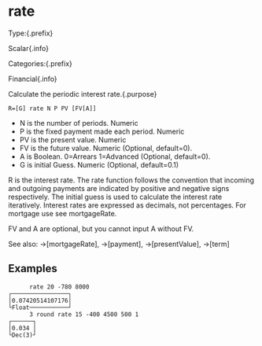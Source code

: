 # rate

Type:{.prefix}

Scalar{.info}

Categories:{.prefix}

Financial{.info}

Calculate the periodic interest rate.{.purpose}

~~~
R=[G] rate N P PV [FV[A]]
~~~

* N is the number of periods. Numeric
* P is the fixed payment made each period. Numeric
* PV is the present value. Numeric
* FV is the future value. Numeric (Optional, default=0).
* A is Boolean. 0=Arrears 1=Advanced (Optional, default=0).
* G is initial Guess. Numeric (Optional, default=0.1)

R is the interest rate. The rate function follows the convention that incoming and outgoing
payments are indicated by positive and negative signs respectively. The initial guess is used to
calculate the interest rate iteratively. Interest rates are expressed as decimals, not
percentages. For mortgage use see mortgageRate.

FV and A are optional, but you cannot input A without FV.

See also: →[mortgageRate], →[payment], →[presentValue], →[term]

## Examples

~~~
      rate 20 -780 8000
┌────────────────┐
│0.07420514107176│
└Float───────────┘
      3 round rate 15 -400 4500 500 1
┌──────┐
│0.034 │
└Dec(3)┘
~~~

